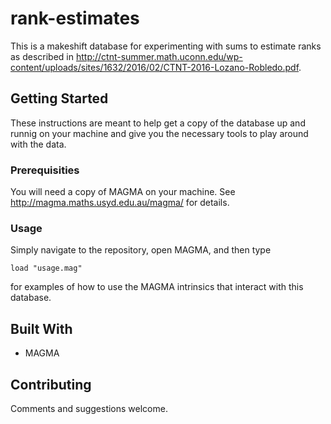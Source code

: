 # rank-estimates

This is a makeshift database for experimenting with sums to estimate ranks as described in http://ctnt-summer.math.uconn.edu/wp-content/uploads/sites/1632/2016/02/CTNT-2016-Lozano-Robledo.pdf.

## Getting Started

These instructions are meant to help get a copy of the database up and runnig on your machine and give you the necessary tools to play around with the data.

### Prerequisities

You will need a copy of MAGMA on your machine. See http://magma.maths.usyd.edu.au/magma/ for details.

### Usage

Simply navigate to the repository, open MAGMA, and then type
```
load "usage.mag"
```
for examples of how to use the MAGMA intrinsics that interact with this database.

## Built With

* MAGMA

## Contributing

Comments and suggestions welcome.
